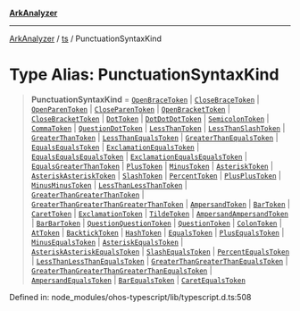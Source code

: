 [**ArkAnalyzer**](../../../../README.md)

***

[ArkAnalyzer](../../../../globals.md) / [ts](../README.md) / PunctuationSyntaxKind

# Type Alias: PunctuationSyntaxKind

> **PunctuationSyntaxKind** = [`OpenBraceToken`](../enumerations/SyntaxKind.md#openbracetoken) \| [`CloseBraceToken`](../enumerations/SyntaxKind.md#closebracetoken) \| [`OpenParenToken`](../enumerations/SyntaxKind.md#openparentoken) \| [`CloseParenToken`](../enumerations/SyntaxKind.md#closeparentoken) \| [`OpenBracketToken`](../enumerations/SyntaxKind.md#openbrackettoken) \| [`CloseBracketToken`](../enumerations/SyntaxKind.md#closebrackettoken) \| [`DotToken`](../enumerations/SyntaxKind.md#dottoken) \| [`DotDotDotToken`](../enumerations/SyntaxKind.md#dotdotdottoken) \| [`SemicolonToken`](../enumerations/SyntaxKind.md#semicolontoken) \| [`CommaToken`](../enumerations/SyntaxKind.md#commatoken) \| [`QuestionDotToken`](../enumerations/SyntaxKind.md#questiondottoken) \| [`LessThanToken`](../enumerations/SyntaxKind.md#lessthantoken) \| [`LessThanSlashToken`](../enumerations/SyntaxKind.md#lessthanslashtoken) \| [`GreaterThanToken`](../enumerations/SyntaxKind.md#greaterthantoken) \| [`LessThanEqualsToken`](../enumerations/SyntaxKind.md#lessthanequalstoken) \| [`GreaterThanEqualsToken`](../enumerations/SyntaxKind.md#greaterthanequalstoken) \| [`EqualsEqualsToken`](../enumerations/SyntaxKind.md#equalsequalstoken) \| [`ExclamationEqualsToken`](../enumerations/SyntaxKind.md#exclamationequalstoken) \| [`EqualsEqualsEqualsToken`](../enumerations/SyntaxKind.md#equalsequalsequalstoken) \| [`ExclamationEqualsEqualsToken`](../enumerations/SyntaxKind.md#exclamationequalsequalstoken) \| [`EqualsGreaterThanToken`](../enumerations/SyntaxKind.md#equalsgreaterthantoken) \| [`PlusToken`](../enumerations/SyntaxKind.md#plustoken) \| [`MinusToken`](../enumerations/SyntaxKind.md#minustoken) \| [`AsteriskToken`](../enumerations/SyntaxKind.md#asterisktoken) \| [`AsteriskAsteriskToken`](../enumerations/SyntaxKind.md#asteriskasterisktoken) \| [`SlashToken`](../enumerations/SyntaxKind.md#slashtoken) \| [`PercentToken`](../enumerations/SyntaxKind.md#percenttoken) \| [`PlusPlusToken`](../enumerations/SyntaxKind.md#plusplustoken) \| [`MinusMinusToken`](../enumerations/SyntaxKind.md#minusminustoken) \| [`LessThanLessThanToken`](../enumerations/SyntaxKind.md#lessthanlessthantoken) \| [`GreaterThanGreaterThanToken`](../enumerations/SyntaxKind.md#greaterthangreaterthantoken) \| [`GreaterThanGreaterThanGreaterThanToken`](../enumerations/SyntaxKind.md#greaterthangreaterthangreaterthantoken) \| [`AmpersandToken`](../enumerations/SyntaxKind.md#ampersandtoken) \| [`BarToken`](../enumerations/SyntaxKind.md#bartoken) \| [`CaretToken`](../enumerations/SyntaxKind.md#carettoken) \| [`ExclamationToken`](../enumerations/SyntaxKind.md#exclamationtoken) \| [`TildeToken`](../enumerations/SyntaxKind.md#tildetoken) \| [`AmpersandAmpersandToken`](../enumerations/SyntaxKind.md#ampersandampersandtoken) \| [`BarBarToken`](../enumerations/SyntaxKind.md#barbartoken) \| [`QuestionQuestionToken`](../enumerations/SyntaxKind.md#questionquestiontoken) \| [`QuestionToken`](../enumerations/SyntaxKind.md#questiontoken) \| [`ColonToken`](../enumerations/SyntaxKind.md#colontoken) \| [`AtToken`](../enumerations/SyntaxKind.md#attoken) \| [`BacktickToken`](../enumerations/SyntaxKind.md#backticktoken) \| [`HashToken`](../enumerations/SyntaxKind.md#hashtoken) \| [`EqualsToken`](../enumerations/SyntaxKind.md#equalstoken) \| [`PlusEqualsToken`](../enumerations/SyntaxKind.md#plusequalstoken) \| [`MinusEqualsToken`](../enumerations/SyntaxKind.md#minusequalstoken) \| [`AsteriskEqualsToken`](../enumerations/SyntaxKind.md#asteriskequalstoken) \| [`AsteriskAsteriskEqualsToken`](../enumerations/SyntaxKind.md#asteriskasteriskequalstoken) \| [`SlashEqualsToken`](../enumerations/SyntaxKind.md#slashequalstoken) \| [`PercentEqualsToken`](../enumerations/SyntaxKind.md#percentequalstoken) \| [`LessThanLessThanEqualsToken`](../enumerations/SyntaxKind.md#lessthanlessthanequalstoken) \| [`GreaterThanGreaterThanEqualsToken`](../enumerations/SyntaxKind.md#greaterthangreaterthanequalstoken) \| [`GreaterThanGreaterThanGreaterThanEqualsToken`](../enumerations/SyntaxKind.md#greaterthangreaterthangreaterthanequalstoken) \| [`AmpersandEqualsToken`](../enumerations/SyntaxKind.md#ampersandequalstoken) \| [`BarEqualsToken`](../enumerations/SyntaxKind.md#barequalstoken) \| [`CaretEqualsToken`](../enumerations/SyntaxKind.md#caretequalstoken)

Defined in: node\_modules/ohos-typescript/lib/typescript.d.ts:508
